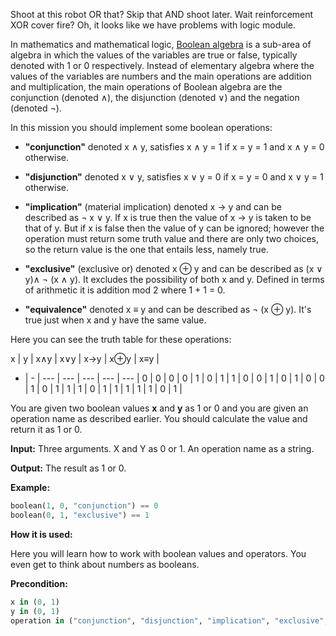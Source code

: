 Shoot at this robot OR that? Skip that AND shoot later.
Wait reinforcement XOR cover fire? Oh, it looks like we have problems with logic module.

In mathematics and mathematical logic,
[Boolean algebra](http://en.wikipedia.org/wiki/Boolean_algebra#Basic_operations)
is a sub-area of algebra in which the values of the variables are true or false, typically denoted with 1 or 0 respectively.
Instead of elementary algebra where the values of the variables are numbers and the main operations
are addition and multiplication, the main operations of Boolean algebra are the conjunction (denoted ∧), 
the disjunction (denoted ∨) and the negation (denoted ¬).

In this mission you should implement some boolean operations:
- **"conjunction"** denoted x ∧ y, satisfies x ∧ y = 1 if x = y = 1 and x ∧ y = 0 otherwise.

- **"disjunction"** denoted x ∨ y, satisfies x ∨ y = 0 if x = y = 0 and x ∨ y = 1 otherwise.

- **"implication"** (material implication) denoted x → y and can be described as ¬ x ∨ y.
  If x is true then the value of x → y is taken to be that of y.
  But if x is false then the value of y can be ignored; however the operation must return
  some truth value and there are only two choices, so the return value is the one that entails less, namely true.

- **"exclusive"** (exclusive or) denoted x ⊕ y and can be described as (x ∨ y)∧ ¬ (x ∧ y).
  It excludes the possibility of both x and y. Defined in terms of arithmetic it is addition mod 2 where 1 + 1 = 0.

- **"equivalence"** denoted x ≡ y and can be described as ¬ (x ⊕ y). It's true just when x and y have the same value.

Here you can see the truth table for these operations:

x | y | x∧y | x∨y | x→y | x⊕y | x≡y |
- | - | --- | --- | --- | --- | --- |
0 | 0 |  0  |  0  |  1  |  0  |  1  |
1 | 0 |  0  |  1  |  0  |  1  |  0  |
0 | 1 |  0  |  1  |  1  |  1  |  0  |
1 | 1 |  1  |  1  |  1  |  0  |  1  |


You are given two boolean values **x** and **y** as 1 or 0 and you are given an operation name as described earlier. 
You should calculate the value and return it as 1 or 0.

**Input:** Three arguments. X and Y as 0 or 1. An operation name as a string.

**Output:** The result as 1 or 0.

**Example:**

```python
boolean(1, 0, "conjunction") == 0
boolean(0, 1, "exclusive") == 1
```
**How it is used:**

Here you will learn how to work with boolean values and operators. You even get to think about numbers as booleans.

**Precondition:**
```python
x in (0, 1)
y in (0, 1)
operation in ("conjunction", "disjunction", "implication", "exclusive", "equivalence")
```
